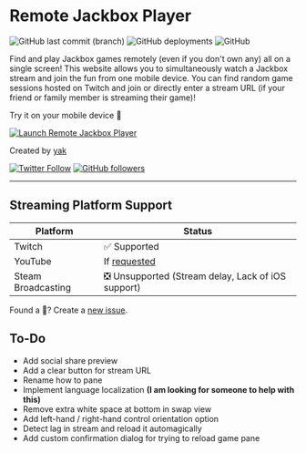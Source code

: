 # Remote Jackbox Player

![GitHub last commit (branch)](https://img.shields.io/github/last-commit/isaacyakl/remote-jackbox-player/master?label=last%20update) ![GitHub deployments](https://img.shields.io/github/deployments/isaacyakl/remote-jackbox-player/production?label=status) ![GitHub](https://img.shields.io/github/license/isaacyakl/remote-jackbox-player)

Find and play Jackbox games remotely (even if you don't own any) all on a single screen! This website allows you to simultaneously watch a Jackbox stream and join the fun from one mobile device. You can find random game sessions hosted on Twitch and join or directly enter a stream URL (if your friend or family member is streaming their game)!

Try it on your mobile device 📲

[![Launch Remote Jackbox Player](https://img.shields.io/badge/Launch-Remote%20Jackbox%20Player%20↗%EF%B8%8F-blue?style=for-the-badge&color=319795)](https://remote-jackbox-player.isaacyakl.com)

Created by [yak](https://isaacyakl.com)

[![Twitter Follow](https://img.shields.io/twitter/follow/isaacyakl?style=social)](https://twitter.com/isaacyakl) [![GitHub followers](https://img.shields.io/github/followers/isaacyakl?style=social)](https://github.com/isaacyakl)

---

## Streaming Platform Support

| Platform           | Status                                                                               |
| ------------------ | ------------------------------------------------------------------------------------ |
| Twitch             | ✅ Supported                                                                         |
| YouTube            | If [requested](https://github.com/isaacyakl/remote-jackbox-player/issues/new/choose) |
| Steam Broadcasting | ❎ Unsupported (Stream delay, Lack of iOS support)                                   |

Found a 🐛? Create a [new issue](https://github.com/isaacyakl/remote-jackbox-player/issues/new/choose).

## To-Do

-  Add social share preview
-  Add a clear button for stream URL
-  Rename how to pane
-  Implement language localization **(I am looking for someone to help with this)**
-  Remove extra white space at bottom in swap view
-  Add left-hand / right-hand control orientation option
-  Detect lag in stream and reload it automagically
-  Add custom confirmation dialog for trying to reload game pane

